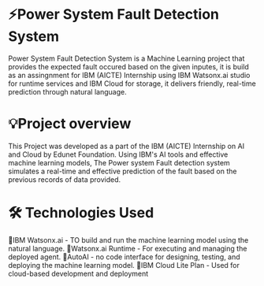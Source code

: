 # ⚡Power System Fault Detection System
Power System Fault Detection System is a Machine Learning project that provides the expected fault occured based on the given inputes, it is build as an assingnment for IBM (AICTE) Internship using IBM Watsonx.ai studio for runtime services and IBM Cloud for storage, it delivers friendly, real-time prediction through natural language.

# 💡Project overview
This Project was developed as a part of the IBM (AICTE) Internship on AI and Cloud by Edunet Foundation. Using IBM's AI tools and effective machine learning models, The Power system Fault detection system simulates a real-time and effective prediction of the fault based on the previous records of data provided.

# 🛠️ Technologies Used
💠IBM Watsonx.ai - TO build and run the machine learning model using the natural language.
💠Watsonx.ai Runtime - For executing and managing the deployed agent.
💠AutoAI - no code interface for designing, testing, and deploying the machine learning model.
💠IBM Cloud Lite Plan - Used for cloud-based development and deployment
